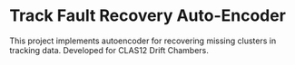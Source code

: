 # Track Fault Recovery Auto-Encoder
This project implements autoencoder for recovering missing
clusters in tracking data. Developed for CLAS12 Drift Chambers.



